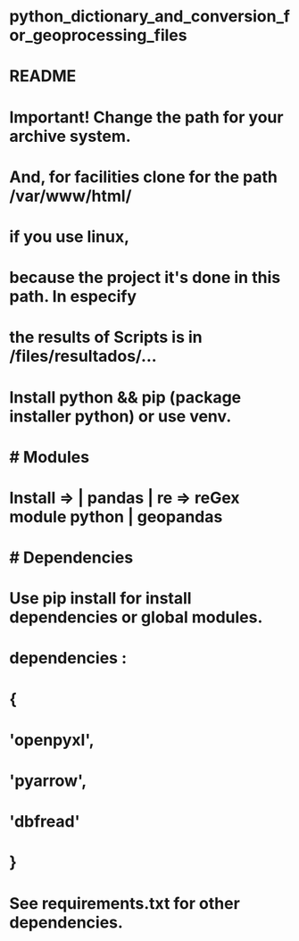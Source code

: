 # python_dictionary_and_conversion_for_geoprocessing_files
# 
#   
# README
#
#  Important! Change the path for your archive system.
#  And, for facilities clone for the path /var/www/html/ 
# if you use linux,
# because the project it's done in this path. In especify
# the results of Scripts is in /files/resultados/...
#
# Install python && pip (package installer python) or use venv.
# # Modules #
#
# Install => | pandas | re => reGex module python | geopandas 
# 
# # Dependencies # 
# Use pip install for install dependencies or global modules.
#  dependencies : 
# {
#    'openpyxl', 
#    'pyarrow',
#    'dbfread'
# }
#
# See requirements.txt for other dependencies.
